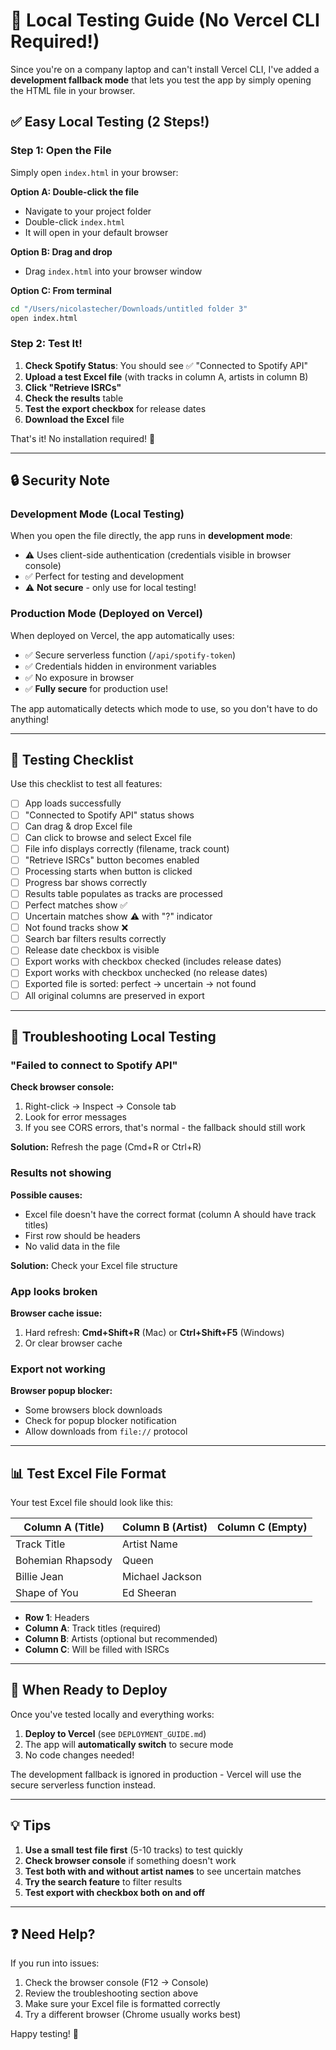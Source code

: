 # 🧪 Local Testing Guide (No Vercel CLI Required!)

Since you're on a company laptop and can't install Vercel CLI, I've added a **development fallback mode** that lets you test the app by simply opening the HTML file in your browser.

## ✅ Easy Local Testing (2 Steps!)

### Step 1: Open the File

Simply open `index.html` in your browser:

**Option A: Double-click the file**
- Navigate to your project folder
- Double-click `index.html`
- It will open in your default browser

**Option B: Drag and drop**
- Drag `index.html` into your browser window

**Option C: From terminal**
```bash
cd "/Users/nicolastecher/Downloads/untitled folder 3"
open index.html
```

### Step 2: Test It!

1. **Check Spotify Status**: You should see ✅ "Connected to Spotify API"
2. **Upload a test Excel file** (with tracks in column A, artists in column B)
3. **Click "Retrieve ISRCs"**
4. **Check the results** table
5. **Test the export checkbox** for release dates
6. **Download the Excel** file

That's it! No installation required! 🎉

---

## 🔒 Security Note

### Development Mode (Local Testing)
When you open the file directly, the app runs in **development mode**:
- ⚠️ Uses client-side authentication (credentials visible in browser console)
- ✅ Perfect for testing and development
- ⚠️ **Not secure** - only use for local testing!

### Production Mode (Deployed on Vercel)
When deployed on Vercel, the app automatically uses:
- ✅ Secure serverless function (`/api/spotify-token`)
- ✅ Credentials hidden in environment variables
- ✅ No exposure in browser
- ✅ **Fully secure** for production use!

The app automatically detects which mode to use, so you don't have to do anything!

---

## 🎯 Testing Checklist

Use this checklist to test all features:

- [ ] App loads successfully
- [ ] "Connected to Spotify API" status shows
- [ ] Can drag & drop Excel file
- [ ] Can click to browse and select Excel file
- [ ] File info displays correctly (filename, track count)
- [ ] "Retrieve ISRCs" button becomes enabled
- [ ] Processing starts when button is clicked
- [ ] Progress bar shows correctly
- [ ] Results table populates as tracks are processed
- [ ] Perfect matches show ✅
- [ ] Uncertain matches show ⚠️ with "?" indicator
- [ ] Not found tracks show ❌
- [ ] Search bar filters results correctly
- [ ] Release date checkbox is visible
- [ ] Export works with checkbox checked (includes release dates)
- [ ] Export works with checkbox unchecked (no release dates)
- [ ] Exported file is sorted: perfect → uncertain → not found
- [ ] All original columns are preserved in export

---

## 🐛 Troubleshooting Local Testing

### "Failed to connect to Spotify API"

**Check browser console:**
1. Right-click → Inspect → Console tab
2. Look for error messages
3. If you see CORS errors, that's normal - the fallback should still work

**Solution:** Refresh the page (Cmd+R or Ctrl+R)

### Results not showing

**Possible causes:**
- Excel file doesn't have the correct format (column A should have track titles)
- First row should be headers
- No valid data in the file

**Solution:** Check your Excel file structure

### App looks broken

**Browser cache issue:**
1. Hard refresh: **Cmd+Shift+R** (Mac) or **Ctrl+Shift+F5** (Windows)
2. Or clear browser cache

### Export not working

**Browser popup blocker:**
- Some browsers block downloads
- Check for popup blocker notification
- Allow downloads from `file://` protocol

---

## 📊 Test Excel File Format

Your test Excel file should look like this:

| Column A (Title) | Column B (Artist) | Column C (Empty) |
|-----------------|------------------|------------------|
| Track Title     | Artist Name      |                  |
| Bohemian Rhapsody | Queen          |                  |
| Billie Jean     | Michael Jackson  |                  |
| Shape of You    | Ed Sheeran       |                  |

- **Row 1**: Headers
- **Column A**: Track titles (required)
- **Column B**: Artists (optional but recommended)
- **Column C**: Will be filled with ISRCs

---

## 🚀 When Ready to Deploy

Once you've tested locally and everything works:

1. **Deploy to Vercel** (see `DEPLOYMENT_GUIDE.md`)
2. The app will **automatically switch** to secure mode
3. No code changes needed!

The development fallback is ignored in production - Vercel will use the secure serverless function instead.

---

## 💡 Tips

1. **Use a small test file first** (5-10 tracks) to test quickly
2. **Check browser console** if something doesn't work
3. **Test both with and without artist names** to see uncertain matches
4. **Try the search feature** to filter results
5. **Test export with checkbox both on and off**

---

## ❓ Need Help?

If you run into issues:
1. Check the browser console (F12 → Console)
2. Review the troubleshooting section above
3. Make sure your Excel file is formatted correctly
4. Try a different browser (Chrome usually works best)

Happy testing! 🎵

